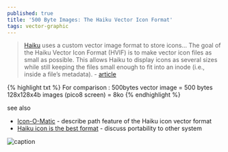 ```yaml
---
published: true
title: '500 Byte Images: The Haiku Vector Icon Format'
tags: vector-graphic
---
```

> [Haiku](https://www.haiku-os.org/) uses a custom vector image format to store icons... The goal of the Haiku Vector Icon Format (HVIF) is to make vector icon files as small as possible. This allows Haiku to display icons as several sizes while still keeping the files small enough to fit into an inode (i.e., inside a file’s metadata). - [article](http://blog.leahhanson.us/post/recursecenter2016/haiku_icons.html)

{% highlight txt %}
For comparison : 500bytes vector image =  500 bytes
128x128x4b images (pico8 screen)       = 8ko
{% endhighlight %}


see also
- [Icon-O-Matic](https://www.haiku-os.org/docs/userguide/en/applications/icon-o-matic.html) - describe path feature of the Haiku icon vector format
- [Haiku icon is the best format](https://discuss.haiku-os.org/t/haiku-icon-is-the-best-format/13480) - discuss portability to other system


![caption](http://blog.leahhanson.us/images/HVIF/BitmapVsVector.png)
